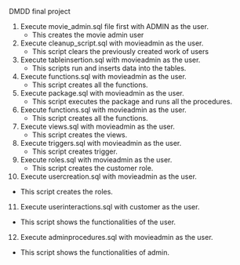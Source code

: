 DMDD final project
1. Execute movie_admin.sql file first with ADMIN as the user.
   - This creates the movie admin user 
2. Execute cleanup_script.sql with movieadmin as the user.
   - This script clears the previously created work of users
3. Execute tableinsertion.sql with movieadmin as the user.
   - This scripts run and inserts data into the tables.
4. Execute functions.sql with movieadmin as the user.
   - This script creates all the functions.
5. Execute package.sql with movieadmin as the user.
   - This script executes the package and runs all the procedures.
6. Execute functions.sql with movieadmin as the user.
   - This script creates all the functions.
7. Execute views.sql with movieadmin as the user.
   - This script creates the views.
8. Execute triggers.sql with movieadmin as the user.
   - This script creates trigger.
9. Execute roles.sql with movieadmin as the user.
   - This script creates the customer role.
10. Execute usercreation.sql with movieadmin as the user.
   - This script creates the roles.
11. Execute userinteractions.sql with customer as the user.
   - This script shows the functionalities of the user.
12. Execute adminprocedures.sql with movieadmin as the user.
   - This script shows the functionalities of admin.